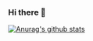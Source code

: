 ### Hi there 👋

  [![Anurag's github stats](https://github-readme-stats.vercel.app/api?username=yeob-yi)](https://github.com/anuraghazra/github-readme-stats)

<!--
**yeob-yi/yeob-yi** is a ✨ _special_ ✨ repository because its `README.md` (this file) appears on your GitHub profile.

Here are some ideas to get you started:

- 🔭 I’m currently working on ...
- 🌱 I’m currently learning ...
- 👯 I’m looking to collaborate on ...
- 🤔 I’m looking for help with ...
- 💬 Ask me about ...
- 📫 How to reach me: ...
- 😄 Pronouns: ...
- ⚡ Fun fact: ...
-->
